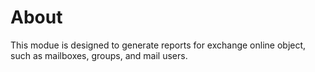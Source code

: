 # About

This modue is designed to generate reports for exchange online object, such as mailboxes, groups, and mail users.

#

